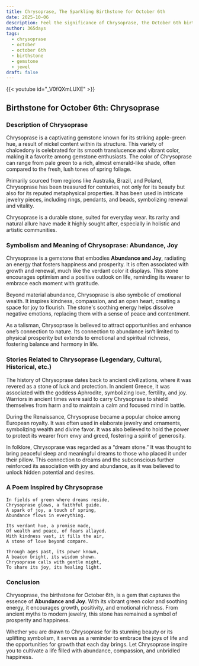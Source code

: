 ```yaml
---
title: Chrysoprase, The Sparkling Birthstone for October 6th
date: 2025-10-06
description: Feel the significance of Chrysoprase, the October 6th birthstone symbolizing Abundance, joy. Let its beauty and meaning brighten your day.
author: 365days
tags:
  - chrysoprase
  - october
  - october 6th
  - birthstone
  - gemstone
  - jewel
draft: false
---
```


{{< youtube id="_V0fQXmLUXE" >}}

## Birthstone for October 6th: Chrysoprase

### Description of Chrysoprase

Chrysoprase is a captivating gemstone known for its striking apple-green hue, a result of nickel content within its structure. This variety of chalcedony is celebrated for its smooth translucence and vibrant color, making it a favorite among gemstone enthusiasts. The color of Chrysoprase can range from pale green to a rich, almost emerald-like shade, often compared to the fresh, lush tones of spring foliage.

Primarily sourced from regions like Australia, Brazil, and Poland, Chrysoprase has been treasured for centuries, not only for its beauty but also for its reputed metaphysical properties. It has been used in intricate jewelry pieces, including rings, pendants, and beads, symbolizing renewal and vitality.

Chrysoprase is a durable stone, suited for everyday wear. Its rarity and natural allure have made it highly sought after, especially in holistic and artistic communities.

### Symbolism and Meaning of Chrysoprase: Abundance, Joy

Chrysoprase is a gemstone that embodies **Abundance and Joy**, radiating an energy that fosters happiness and prosperity. It is often associated with growth and renewal, much like the verdant color it displays. This stone encourages optimism and a positive outlook on life, reminding its wearer to embrace each moment with gratitude.

Beyond material abundance, Chrysoprase is also symbolic of emotional wealth. It inspires kindness, compassion, and an open heart, creating a space for joy to flourish. The stone's soothing energy helps dissolve negative emotions, replacing them with a sense of peace and contentment.

As a talisman, Chrysoprase is believed to attract opportunities and enhance one’s connection to nature. Its connection to abundance isn’t limited to physical prosperity but extends to emotional and spiritual richness, fostering balance and harmony in life.

### Stories Related to Chrysoprase (Legendary, Cultural, Historical, etc.)

The history of Chrysoprase dates back to ancient civilizations, where it was revered as a stone of luck and protection. In ancient Greece, it was associated with the goddess Aphrodite, symbolizing love, fertility, and joy. Warriors in ancient times were said to carry Chrysoprase to shield themselves from harm and to maintain a calm and focused mind in battle.

During the Renaissance, Chrysoprase became a popular choice among European royalty. It was often used in elaborate jewelry and ornaments, symbolizing wealth and divine favor. It was also believed to hold the power to protect its wearer from envy and greed, fostering a spirit of generosity.

In folklore, Chrysoprase was regarded as a “dream stone.” It was thought to bring peaceful sleep and meaningful dreams to those who placed it under their pillow. This connection to dreams and the subconscious further reinforced its association with joy and abundance, as it was believed to unlock hidden potential and desires.

### A Poem Inspired by Chrysoprase

```
In fields of green where dreams reside,  
Chrysoprase glows, a faithful guide.  
A spark of joy, a touch of spring,  
Abundance flows in everything.  

Its verdant hue, a promise made,  
Of wealth and peace, of fears allayed.  
With kindness vast, it fills the air,  
A stone of love beyond compare.  

Through ages past, its power known,  
A beacon bright, its wisdom shown.  
Chrysoprase calls with gentle might,  
To share its joy, its healing light.
```

### Conclusion

Chrysoprase, the birthstone for October 6th, is a gem that captures the essence of **Abundance and Joy**. With its vibrant green color and soothing energy, it encourages growth, positivity, and emotional richness. From ancient myths to modern jewelry, this stone has remained a symbol of prosperity and happiness.

Whether you are drawn to Chrysoprase for its stunning beauty or its uplifting symbolism, it serves as a reminder to embrace the joys of life and the opportunities for growth that each day brings. Let Chrysoprase inspire you to cultivate a life filled with abundance, compassion, and unbridled happiness.